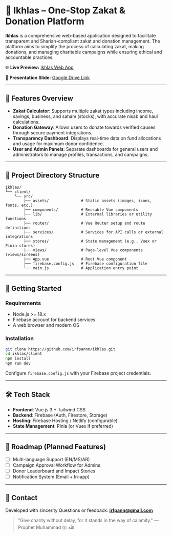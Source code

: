 # 🌟 Ikhlas – One-Stop Zakat & Donation Platform

**Ikhlas** is a comprehensive web-based application designed to facilitate transparent and Shariah-compliant zakat and donation management. The platform aims to simplify the process of calculating zakat, making donations, and managing charitable campaigns while ensuring ethical and accountable practices.

🌐 **Live Preview:** [Ikhlas Web App](https://ikhlas-um.netlify.app/)

📁 **Presentation Slide:** [Google Drive Link](https://drive.google.com/file/d/1E3ixrgAF4yPUkKMKcmjGaBJPf_jXIjUF/view?usp=sharing)

---

## 🔹 Features Overview

- **Zakat Calculator**: Supports multiple zakat types including income, savings, business, and saham (stocks), with accurate nisab and haul calculations.
- **Donation Gateway**: Allows users to donate towards verified causes through secure payment integrations.
- **Transparency Dashboard**: Displays real-time data on fund allocations and usage for maximum donor confidence.
- **User and Admin Panels**: Separate dashboards for general users and administrators to manage profiles, transactions, and campaigns.

---

## 📖 Project Directory Structure

```
ikhlas/
└── client/
    └── src/
        ├── assets/              # Static assets (images, icons, fonts, etc.)
        ├── components/          # Reusable Vue components
        ├── lib/                 # External libraries or utility functions
        ├── router/              # Vue Router setup and route definitions
        ├── services/            # Services for API calls or external integrations
        ├── stores/              # State management (e.g., Vuex or Pinia stores)
        ├── views/               # Page-level Vue components (views/screens)
        ├── App.vue              # Root Vue component
        ├── firebase.config.js   # Firebase configuration file
        └── main.js              # Application entry point
```

---

## 🚀 Getting Started

### Requirements
- Node.js >= 18.x
- Firebase account for backend services
- A web browser and modern OS

### Installation

```bash
git clone https://github.com/irfpannn/ikhlas.git
cd ikhlas/client
npm install
npm run dev
```

Configure `firebase.config.js` with your Firebase project credentials.

---

## 🛠️ Tech Stack

- **Frontend**: Vue.js 3 + Tailwind CSS
- **Backend**: Firebase (Auth, Firestore, Storage)
- **Hosting**: Firebase Hosting  / Netlify (configurable)
- **State Management**: Pinia (or Vuex if preferred)

---

## 📅 Roadmap (Planned Features)

- [ ] Multi-language Support (EN/MS/AR)
- [ ] Campaign Approval Workflow for Admins
- [ ] Donor Leaderboard and Impact Stories
- [ ] Notification System (Email + In-app)

---

## 💬 Contact

Developed with sincerity 
Questions or feedback: **irfpann@gmail.com**

> "Give charity without delay, for it stands in the way of calamity." — Prophet Muhammad ﷲ ﷺ
